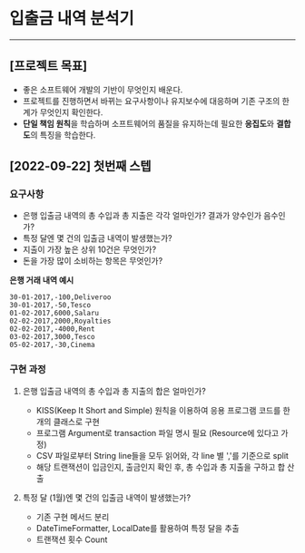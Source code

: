 # 입출금 내역 분석기

---

## [프로젝트 목표]

- 좋은 소프트웨어 개발의 기반이 무엇인지 배운다.
- 프로젝트를 진행하면서 바뀌는 요구사항이나 유지보수에 대응하며 기존 구조의 한계가 무엇인지 확인한다.
- **단일 책임 원칙**을 학습하며 소프트웨어의 품질을 유지하는데 필요한 **응집도**와 **결합도**의 특징을 학습한다.


## [2022-09-22] 첫번째 스텝

### 요구사항

- 은행 입출금 내역의 총 수입과 총 지출은 각각 얼마인가? 결과가 양수인가 음수인가?
- 특정 달엔 몇 건의 입출금 내역이 발생했는가?
- 지출이 가장 높은 상위 10건은 무엇인가?
- 돈을 가장 많이 소비하는 항목은 무엇인가?

**은행 거래 내역 예시**
```
30-01-2017,-100,Deliveroo
30-01-2017,-50,Tesco
01-02-2017,6000,Salaru
02-02-2017,2000,Royalties
02-02-2017,-4000,Rent
03-02-2017,3000,Tesco
05-02-2017,-30,Cinema
```

### 구현 과정

1. 은행 입출금 내역의 총 수입과 총 지출의 합은 얼마인가? 
   - KISS(Keep It Short and Simple) 원칙을 이용하여 응용 프로그램 코드를 한 개의 클래스로 구현 
   - 프로그램 Argument로 transaction 파일 명시 필요 (Resource에 있다고 가정)
   - CSV 파일로부터 String line들을 모두 읽어와, 각 line 별 ','를 기준으로 split
   - 해당 트랜잭션이 입금인지, 출금인지 확인 후, 총 수입과 총 지출을 구하고 합 산출

2. 특정 달 (1월)엔 몇 건의 입출금 내역이 발생했는가?
   - 기존 구현 메서드 분리
   - DateTimeFormatter, LocalDate를 활용하여 특정 달을 추출
   - 트랜잭션 횟수 Count
   